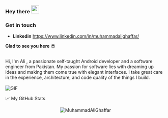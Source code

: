 ### Hey there <img src="https://media.giphy.com/media/hvRJCLFzcasrR4ia7z/giphy.gif" width="25px">

### Get in touch
* **Linkedin** https://www.linkedin.com/in/muhammadalighaffar/

**Glad to see you here** :heart_eyes:

<br />
Hi, I'm Ali , a passionate self-taught Android developer and a software engineer from Pakistan. My passion for software lies with dreaming up ideas and making them come true with elegant interfaces. I take great care in the experience, architecture, and code quality of the things I build.
<br /><br />
<img align="center" alt="GIF" src="https://github.com/abhisheknaiidu/abhisheknaiidu/blob/master/code.gif?raw=true" />

📈 My GitHub Stats

<p align="center"> <img src="https://github-readme-stats.vercel.app/api?username=MuhammadAliGhaffar&show_icons=true&hide_border=true" alt="MuhammadAliGhaffar" />
